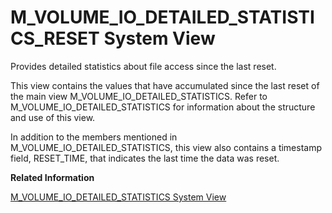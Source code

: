 <!-- loio20ca089375191014b0929637af039f98 -->

# M\_VOLUME\_IO\_DETAILED\_STATISTICS\_RESET System View

Provides detailed statistics about file access since the last reset.



This view contains the values that have accumulated since the last reset of the main view M\_VOLUME\_IO\_DETAILED\_STATISTICS. Refer to M\_VOLUME\_IO\_DETAILED\_STATISTICS for information about the structure and use of this view.

In addition to the members mentioned in M\_VOLUME\_IO\_DETAILED\_STATISTICS, this view also contains a timestamp field, RESET\_TIME, that indicates the last time the data was reset.

**Related Information**  


[M\_VOLUME\_IO\_DETAILED\_STATISTICS System View](m-volume-io-detailed-statistics-system-view-20c9e76.md "Provides detailed statistics about file access.")

